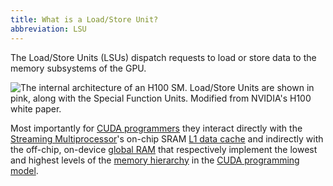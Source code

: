 ```yaml
---
title: What is a Load/Store Unit?
abbreviation: LSU
---
```


The Load/Store Units (LSUs) dispatch requests to load or store data to the
memory subsystems of the GPU.

![The internal architecture of an H100 SM. Load/Store Units are shown in pink, along with the [Special Function Units](/gpu-glossary/device-hardware/special-function-unit). Modified from NVIDIA's [H100 white paper](https://resources.nvidia.com/en-us-tensor-core).](themed-image://gh100-sm.svg)

Most importantly for
[CUDA programmers](/gpu-glossary/host-software/cuda-software-platform) they
interact directly with the
[Streaming Multiprocessor](/gpu-glossary/device-hardware/streaming-multiprocessor)'s
on-chip SRAM [L1 data cache](/gpu-glossary/device-hardware/l1-data-cache) and
indirectly with the off-chip, on-device
[global RAM](/gpu-glossary/device-hardware/gpu-ram) that respectively implement
the lowest and highest levels of the
[memory hierarchy](/gpu-glossary/device-software/memory-hierarchy) in the
[CUDA programming model](/gpu-glossary/device-software/cuda-programming-model).
